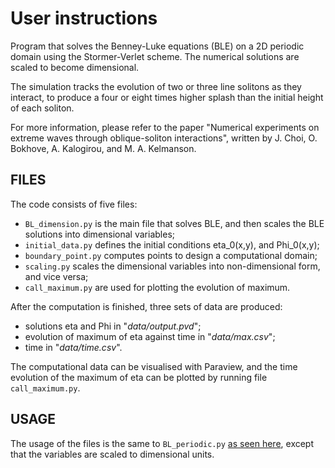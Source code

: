 # User instructions

Program that solves the Benney-Luke equations (BLE) on a 2D periodic domain using the Stormer-Verlet scheme.
The numerical solutions are scaled to become dimensional.

The simulation tracks the evolution of two or three line solitons as they interact, 
to produce a four or eight times higher splash than the initial height of each soliton.

For more information, please refer to the paper "Numerical experiments on extreme waves through
oblique-soliton interactions", written by J. Choi, O. Bokhove, A. Kalogirou, and M. A. Kelmanson.


## FILES

The code consists of five files:
- `BL_dimension.py` is the main file that solves BLE, and then scales the BLE solutions into dimensional variables;
- `initial_data.py` defines the initial conditions eta_0(x,y), and Phi_0(x,y);
- `boundary_point.py` computes points to design a computational domain;
- `scaling.py` scales the dimensional variables into non-dimensional form, and vice versa;
- `call_maximum.py` are used for plotting the evolution of maximum.


After the computation is finished, three sets of data are produced:
- solutions eta and Phi in "*data/output.pvd*";
- evolution of maximum of eta against time in "*data/max.csv*";
- time in "*data/time.csv*".

The computational data can be visualised with Paraview, and the time evolution of the maximum of eta can be plotted by running file `call_maximum.py`.

## USAGE
The usage of the files is the same to `BL_periodic.py` [as seen here](../README.md), except that the variables are scaled to dimensional units.
